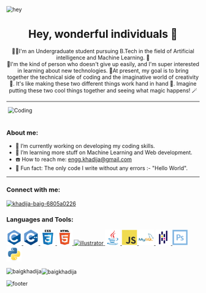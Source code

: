 ![hey](https://github.com/BaigKhadija/BaigKhadija/assets/138012414/9fe6ece9-e659-4c22-a832-3eee7b0ce0c8)


<h1 align="center">Hey, wonderful individuals 🦋</h1>
<p align="center"> 👩‍🎓I'm an Undergraduate student pursuing B.Tech in the field of Artificial intelligence and Machine Learning. 🌟
 <br> 🎀I'm the kind of person who doesn't give up easily, and I'm super interested in learning about new technologies. 
 💫At present, my goal is to bring together the technical side of coding and the imaginative world of creativity💭. It's like making these two different things work hand in hand 🤝. Imagine putting these two cool things together and seeing what magic happens! 🪄
</p>

-------
 <img src="https://mir-s3-cdn-cf.behance.net/project_modules/disp/601014116770475.6068beff4640a.gif" alt="Coding" width="500px" align="right"  />

<br>
<br>
 <h3> About me:</h3>
 
   - 🌱 I’m currently working on developing my coding skills. <br>
   - 🔎 I’m learning more stuff on Machine Learning and Web development. <br>
   - ☎️ How to reach me: engg.khadija@gmail.com <br>
   - 🎀 Fun fact: The only code I write without any errors :- "Hello World". <br> 

---
<h3 align="left">Connect with me:</h3>
<p align="left">
<a href="https://linkedin.com/in/khadija-baig-6805a0226" target="blank"><img align="center" src="https://raw.githubusercontent.com/rahuldkjain/github-profile-readme-generator/master/src/images/icons/Social/linked-in-alt.svg" alt="khadija-baig-6805a0226" height="30" width="40" /></a>

 
</p>

<h3 align="left">Languages and Tools:</h3>
<p align="left"> <a href="https://www.cprogramming.com/" target="_blank" rel="noreferrer"> <img src="https://raw.githubusercontent.com/devicons/devicon/master/icons/c/c-original.svg" alt="c" width="40" height="40"/> </a> <a href="https://www.w3schools.com/cpp/" target="_blank" rel="noreferrer"> <img src="https://raw.githubusercontent.com/devicons/devicon/master/icons/cplusplus/cplusplus-original.svg" alt="cplusplus" width="40" height="40"/> </a> <a href="https://www.w3schools.com/css/" target="_blank" rel="noreferrer"> <img src="https://raw.githubusercontent.com/devicons/devicon/master/icons/css3/css3-original-wordmark.svg" alt="css3" width="40" height="40"/> </a> <a href="https://www.w3.org/html/" target="_blank" rel="noreferrer"> <img src="https://raw.githubusercontent.com/devicons/devicon/master/icons/html5/html5-original-wordmark.svg" alt="html5" width="40" height="40"/> </a> <a href="https://www.adobe.com/in/products/illustrator.html" target="_blank" rel="noreferrer"> <img src="https://www.vectorlogo.zone/logos/adobe_illustrator/adobe_illustrator-icon.svg" alt="illustrator" width="40" height="40"/> </a> <a href="https://www.java.com" target="_blank" rel="noreferrer"> <img src="https://raw.githubusercontent.com/devicons/devicon/master/icons/java/java-original.svg" alt="java" width="40" height="40"/> </a> <a href="https://developer.mozilla.org/en-US/docs/Web/JavaScript" target="_blank" rel="noreferrer"> <img src="https://raw.githubusercontent.com/devicons/devicon/master/icons/javascript/javascript-original.svg" alt="javascript" width="40" height="40"/> </a> <a href="https://www.mysql.com/" target="_blank" rel="noreferrer"> <img src="https://raw.githubusercontent.com/devicons/devicon/master/icons/mysql/mysql-original-wordmark.svg" alt="mysql" width="40" height="40"/> </a> <a href="https://pandas.pydata.org/" target="_blank" rel="noreferrer"> <img src="https://raw.githubusercontent.com/devicons/devicon/2ae2a900d2f041da66e950e4d48052658d850630/icons/pandas/pandas-original.svg" alt="pandas" width="40" height="40"/> </a> <a href="https://www.photoshop.com/en" target="_blank" rel="noreferrer"> <img src="https://raw.githubusercontent.com/devicons/devicon/master/icons/photoshop/photoshop-line.svg" alt="photoshop" width="40" height="40"/> </a> <a href="https://www.python.org" target="_blank" rel="noreferrer"> <img src="https://raw.githubusercontent.com/devicons/devicon/master/icons/python/python-original.svg" alt="python" width="40" height="40"/> </a> </p>

<p><img align="left" src="https://github-readme-stats.vercel.app/api/top-langs?username=baigkhadija&show_icons=true&locale=en&layout=compact" alt="baigkhadija" /></p>

<p><img align="center" src="https://github-readme-streak-stats.herokuapp.com/?user=baigkhadija&" alt="baigkhadija" /></p>

![footer](https://github.com/BaigKhadija/BaigKhadija/assets/138012414/e93945af-38c4-4b78-8bae-281e3c2b72ae)

